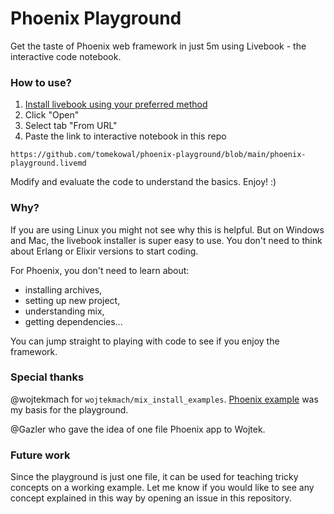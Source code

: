 # Phoenix Playground

Get the taste of Phoenix web framework in just 5m
using Livebook - the interactive code notebook.

### How to use?

1. [Install livebook using your preferred method](https://github.com/livebook-dev/livebook/blob/main/README.md#installation)
2. Click "Open"
3. Select tab "From URL"
4. Paste the link to interactive notebook in this repo 

```
https://github.com/tomekowal/phoenix-playground/blob/main/phoenix-playground.livemd 
```

Modify and evaluate the code to understand the basics. Enjoy! :)

### Why?

If you are using Linux you might not see why this is helpful.
But on Windows and Mac, the livebook installer is super easy to use.
You don't need to think about Erlang or Elixir versions to start coding.

For Phoenix, you don't need to learn about:
- installing archives,
- setting up new project,
- understanding mix,
- getting dependencies...

You can jump straight to playing with code to see if you enjoy the framework.

### Special thanks

@wojtekmach for `wojtekmach/mix_install_examples`. [Phoenix example](https://github.com/wojtekmach/mix_install_examples/blob/main/phoenix.exs) was my basis for the playground.

@Gazler who gave the idea of one file Phoenix app to Wojtek.

### Future work

Since the playground is just one file, it can be used for teaching tricky concepts on a working example. Let me know if you would like to see any concept explained in this way by opening an issue in this repository.

